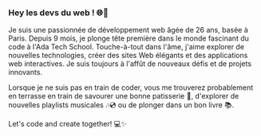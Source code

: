 
### Hey les devs du web ! 🌐🚀 

Je suis une passionnée de développement web âgée de 26 ans, basée à Paris. 
Depuis 9 mois, je plonge tête première dans le monde fascinant du code à l'Ada Tech School. 
Touche-à-tout dans l'âme, j'aime explorer de nouvelles technologies, créer des sites Web élégants et des applications web interactives. 
Je suis toujours à l'affût de nouveaux défis et de projets innovants. 

Lorsque je ne suis pas en train de coder, 
vous me trouverez probablement en terrasse en train de savourer une bonne patisserie 🧁, 
d'explorer de nouvelles playlists musicales 🎶💿 ou de plonger dans un bon livre 📚. 

Let's code and create together! 💻✨
<!--
**Edenplan/Edenplan** is a ✨ _special_ ✨ repository because its `README.md` (this file) appears on your GitHub profile.

Here are some ideas to get you started:

- 🔭 I’m currently working on ...
- 🌱 I’m currently learning ...
- 👯 I’m looking to collaborate on ...
- 🤔 I’m looking for help with ...
- 💬 Ask me about ...
- 📫 How to reach me: ...
- 😄 Pronouns: ...
- ⚡ Fun fact: ...
-->
